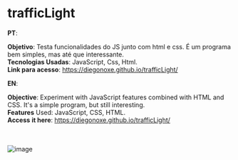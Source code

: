 # trafficLight
 
**PT**: <br>

**Objetivo**: Testa funcionalidades do JS junto com html e css. É um programa bem simples, mas até que interessante. <br>
**Tecnologias Usadas**: JavaScript, Css, Html. <br>
**Link para acesso**: https://diegonoxe.github.io/trafficLight/ <br>

**EN**: <br>

**Objective**: Experiment with JavaScript features combined with HTML and CSS. It's a simple program, but still interesting. <br>
**Features** Used: JavaScript, CSS, HTML. <br>
**Access** **it here**: https://diegonoxe.github.io/trafficLight/ 
<br>
<br>
<br>

![image](https://github.com/user-attachments/assets/2e979f9a-ab70-4142-80ef-5f004c7c0938)
